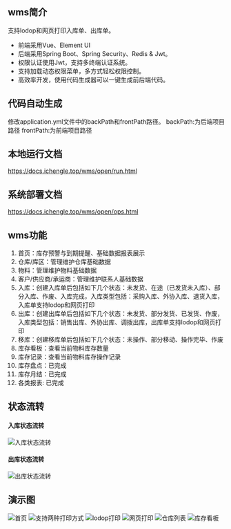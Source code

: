 ## wms简介
支持lodop和网页打印入库单、出库单。
* 前端采用Vue、Element UI
* 后端采用Spring Boot、Spring Security、Redis & Jwt。
* 权限认证使用Jwt，支持多终端认证系统。
* 支持加载动态权限菜单，多方式轻松权限控制。
* 高效率开发，使用代码生成器可以一键生成前后端代码。

## 代码自动生成
修改application.yml文件中的backPath和frontPath路径。
backPath:为后端项目路径 
frontPath:为前端项目路径

## 本地运行文档
https://docs.ichengle.top/wms/open/run.html
## 系统部署文档
https://docs.ichengle.top/wms/open/ops.html

## wms功能
1. 首页：库存预警与到期提醒、基础数据报表展示
2. 仓库/库区：管理维护仓库基础数据
3. 物料：管理维护物料基础数据
4. 客户/供应商/承运商：管理维护联系人基础数据
5. 入库：创建入库单后包括如下几个状态：未发货、在途（已发货未入库）、部分入库、作废、入库完成，入库类型包括：采购入库、外协入库、退货入库，入库单支持lodop和网页打印
6. 出库：创建出库单后包括如下几个状态：未发货、部分发货、已发货、作废，入库类型包括：销售出库、外协出库、调拨出库，出库单支持lodop和网页打印
7. 移库：创建移库单后包括如下几个状态：未操作、部分移动、操作完毕、作废
8. 库存看板：查看当前物料库存数量
9. 库存记录：查看当前物料库存操作记录
10. 库存盘点：已完成
11. 库存月结：已完成
12. 各类报表: 已完成
## 状态流转
#### 入库状态流转
![入库状态流转](https://oscimg.oschina.net/oscnet/up-6bdb5ad6d8ab236f763300b71cf175d9a99.jpg)
#### 出库状态流转
![出库状态流转](https://oscimg.oschina.net/oscnet/up-55cad3f077f914e357efeaae0b3feecf942.jpg)

## 演示图
![首页](https://oscimg.oschina.net/oscnet/up-89f751967b4145f7da92e23536bf231fbe8.jpg)
![支持两种打印方式](https://oscimg.oschina.net/oscnet/up-6daf90ef19571c7f0e7641ae59c403d8272.jpg)
![lodop打印](https://oscimg.oschina.net/oscnet/up-146d2105ae31a27e497323ad19f8bd0d7bd.jpg)
![网页打印](https://oscimg.oschina.net/oscnet/up-5664440042861199d1f3e60928e0700a9ce.jpg)
![仓库列表](https://oscimg.oschina.net/oscnet/up-a00eb79bee48e481249a12cb5e6c476aaa3.jpg)
![库存看板](https://oscimg.oschina.net/oscnet/up-78990915dfba902384ed4b09e3dc0f0fe05.jpg)

